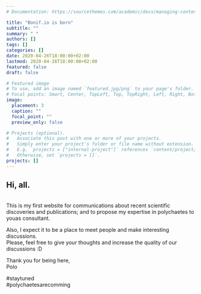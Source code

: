 ```yaml
---
# Documentation: https://sourcethemes.com/academic/docs/managing-content/

title: "Bonif.io is born"
subtitle: ""
summary: " "
authors: []
tags: []
categories: []
date: 2020-04-26T18:00:00+02:00
lastmod: 2020-04-26T18:00:00+02:00
featured: false
draft: false

# Featured image
# To use, add an image named `featured.jpg/png` to your page's folder.
# Focal points: Smart, Center, TopLeft, Top, TopRight, Left, Right, BottomLeft, Bottom, BottomRight.
image:
  placement: 3
  caption: ""
  focal_point: ""
  preview_only: false

# Projects (optional).
#   Associate this post with one or more of your projects.
#   Simply enter your project's folder or file name without extension.
#   E.g. `projects = ["internal-project"]` references `content/project/deep-learning/index.md`.
#   Otherwise, set `projects = []`.
projects: []
---
```

## Hi, all.
<br>
This is my first website for communications about recent scientific discoveries and publications; and to propose my expertise in polychaetes to youas consultant.

Also, I expect it to be a place to meet people and make interesting discussions.  
Please, feel free to give your thoughts and increase the quality of our discussions :D  


Thank you for being here,  
Polo

#staytuned  
#polychaetesarecomming
